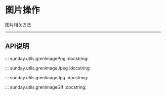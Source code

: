 # 图片操作

图片相关方法

---

## API说明

::: sunday.utils.grenImagePng
    :docstring:

::: sunday.utils.grenImageJpeg
    :docstring:

::: sunday.utils.grenImageJpg
    :docstring:

::: sunday.utils.grenImageGif
    :docstring:
